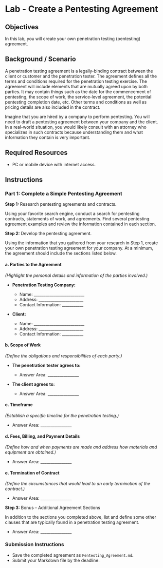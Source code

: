 # Lab - Create a Pentesting Agreement

## Objectives
In this lab, you will create your own penetration testing (pentesting) agreement.

## Background / Scenario
A penetration testing agreement is a legally-binding contract between the client or customer and the penetration tester. The agreement defines all the terms and conditions required for the penetration testing exercise. The agreement will include elements that are mutually agreed upon by both parties. It may contain things such as the date for the commencement of pentesting, the scope of work, the service-level agreement, the potential pentesting completion date, etc. Other terms and conditions as well as pricing details are also included in the contract.

Imagine that you are hired by a company to perform pentesting. You will need to draft a pentesting agreement between your company and the client. In a real-world situation, you would likely consult with an attorney who specializes in such contracts because understanding them and what information they contain is very important.

## Required Resources
- PC or mobile device with internet access.

## Instructions

### Part 1: Complete a Simple Pentesting Agreement

**Step 1:** Research pentesting agreements and contracts.

Using your favorite search engine, conduct a search for pentesting contracts, statements of work, and agreements. Find several pentesting agreement examples and review the information contained in each section.

**Step 2:** Develop the pentesting agreement.

Using the information that you gathered from your research in Step 1, create your own penetration testing agreement for your company. At a minimum, the agreement should include the sections listed below.

#### a. Parties to the Agreement
*(Highlight the personal details and information of the parties involved.)*
- **Penetration Testing Company:**
  - Name: __________________________
  - Address: _______________________
  - Contact Information: ___________

- **Client:**
  - Name: __________________________
  - Address: _______________________
  - Contact Information: ___________

#### b. Scope of Work
*(Define the obligations and responsibilities of each party.)*

- **The penetration tester agrees to:**
  - Answer Area: ________________

- **The client agrees to:**
  - Answer Area: ________________

#### c. Timeframe
*(Establish a specific timeline for the penetration testing.)*
- Answer Area: ________________

#### d. Fees, Billing, and Payment Details
*(Define how and when payments are made and address how materials and equipment are obtained.)*
- Answer Area: ________________

#### e. Termination of Contract
*(Define the circumstances that would lead to an early termination of the contract.)*
- Answer Area: ________________

**Step 3:** Bonus – Additional Agreement Sections

In addition to the sections you completed above, list and define some other clauses that are typically found in a penetration testing agreement.
- Answer Area: ________________

### Submission Instructions
- Save the completed agreement as `Pentesting_Agreement.md`.
- Submit your Markdown file by the deadline.


